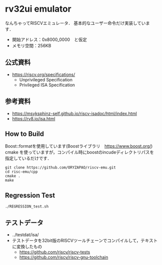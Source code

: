 # rv32ui emulator
なんちゃってRISCVエミュレータ．
基本的なユーザー命令だけ実装しています．

  - 開始アドレス：0x8000_0000　と仮定
  - メモリ空間：256KB

## 公式資料
- https://riscv.org/specifications/
  - Unprivileged Specification
  - Privileged ISA Specification

## 参考資料
- https://msyksphinz-self.github.io/riscv-isadoc/html/index.html
- https://rv8.io/isa.html


## How to Build
Boost::formatを使用しています(Boostライブラリ　https://www.boost.org/)
cmake を使っていますが，コンパイル時にboostのincudeディレクトリパスを指定しているだけです．
```
git clone https://github.com/ORYZAPAO/riscv-emu.git
cd risc-emu/cpp
cmake .
make 
```

## Regression Test
```
./REGRESSION_test.sh
```

## テストデータ
 - ../testdat/isa/
  - テストデータを32bit版のRISCVツールチェーンでコンパイルして，テキストに変換したもの
    - https://github.com/riscv/riscv-tests
    - https://github.com/riscv/riscv-gnu-toolchain
